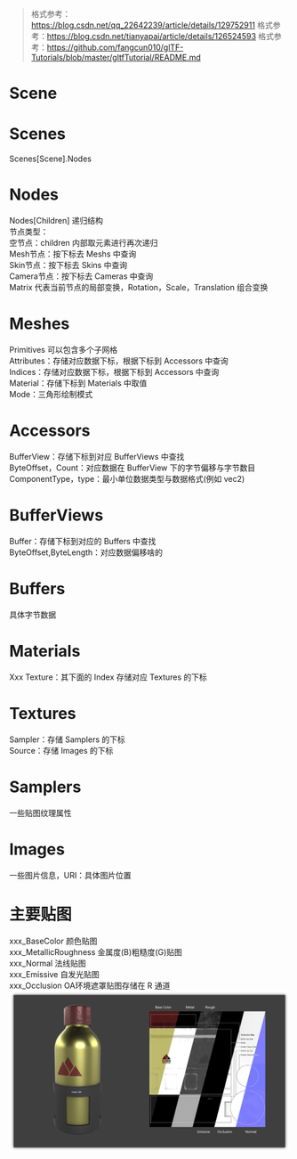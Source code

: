 > 格式参考：https://blog.csdn.net/qq_22642239/article/details/129752911
> 格式参考：https://blog.csdn.net/tianyapai/article/details/126524593
> 格式参考：https://github.com/fangcun010/glTF-Tutorials/blob/master/gltfTutorial/README.md
# Scene
# Scenes
Scenes[Scene].Nodes
# Nodes
Nodes[Children] 递归结构<br>
节点类型：<br>
空节点：children 内部取元素进行再次递归<br>
Mesh节点：按下标去 Meshs 中查询<br>
Skin节点：按下标去 Skins 中查询<br>
Camera节点：按下标去 Cameras 中查询<br>
Matrix 代表当前节点的局部变换，Rotation，Scale，Translation 组合变换<br>
# Meshes
Primitives 可以包含多个子网格<br>
Attributes：存储对应数据下标，根据下标到 Accessors 中查询<br>
Indices：存储对应数据下标，根据下标到 Accessors 中查询<br>
Material：存储下标到 Materials 中取值<br>
Mode：三角形绘制模式<br>
# Accessors
BufferView：存储下标到对应 BufferViews 中查找<br>
ByteOffset，Count：对应数据在 BufferView 下的字节偏移与字节数目<br>
ComponentType，type：最小单位数据类型与数据格式(例如 vec2)<br>
# BufferViews
Buffer：存储下标到对应的 Buffers 中查找<br>
ByteOffset,ByteLength：对应数据偏移啥的<br>
# Buffers
具体字节数据
# Materials
Xxx Texture：其下面的 Index 存储对应 Textures 的下标<br>
# Textures
Sampler：存储 Samplers 的下标<br>
Source：存储 Images 的下标<br>
# Samplers
一些贴图纹理属性
# Images
一些图片信息，URI：具体图片位置
# 主要贴图
xxx_BaseColor 颜色贴图<br>
xxx_MetallicRoughness 金属度(B)粗糙度(G)贴图<br>
xxx_Normal 法线贴图<br>
xxx_Emissive 自发光贴图<br>
xxx_Occlusion OA环境遮罩贴图存储在 R 通道<br>
![img_3.png](img_3.png)